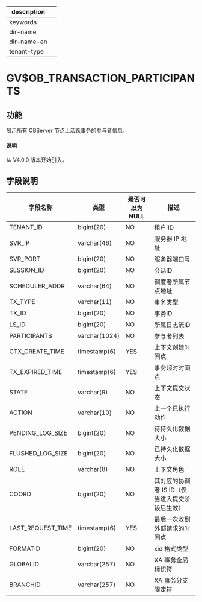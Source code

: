 |description||
|---|---|
|keywords||
|dir-name||
|dir-name-en||
|tenant-type||

# GV$OB_TRANSACTION_PARTICIPANTS

## 功能

展示所有 OBServer 节点上活跃事务的参与者信息。

<main id="notice" type='explain'>
  <h4>说明</h4>
  <p>从 V4.0.0 版本开始引入。</p>
</main>

## 字段说明

|       字段名称       |      类型       | 是否可以为 NULL |    描述     |
|------------------|---------------|------------|-----------|
| TENANT_ID        | bigint(20)    | NO         | 租户 ID     |
| SVR_IP           | varchar(46)   | NO         | 服务器 IP 地址 |
| SVR_PORT         | bigint(20)    | NO         | 服务器端口号    |
| SESSION_ID       | bigint(20)                        | NO         | 会话ID      |
| SCHEDULER_ADDR   | varchar(64)                      | NO         | 调度者所属节点地址 |
| TX_TYPE          | varchar(11)                      | NO         | 事务类型      |
| TX_ID            | bigint(20)                        | NO         | 事务ID      |
| LS_ID            | bigint(20)                        | NO         | 所属日志流ID   |
| PARTICIPANTS     | varchar(1024)                    | NO         | 参与者列表     |
| CTX_CREATE_TIME  | timestamp(6) | YES        | 上下文创建时间点  |
| TX_EXPIRED_TIME  | timestamp(6) | YES        | 事务超时时间点   |
| STATE            | varchar(9)                       | NO         | 上下文提交状态   |
| ACTION           | varchar(10)                      | NO         | 上一个已执行动作  |
| PENDING_LOG_SIZE | bigint(20)                        | NO         | 待持久化数据大小  |
| FLUSHED_LOG_SIZE | bigint(20)                        | NO         | 已持久化数据大小  |
| ROLE             | varchar(8)                       | NO         | 上下文角色     |
| COORD             | bigint(20)    | NO   | 其对应的协调者 IS ID（仅当进入提交阶段后生效）    |
| LAST_REQUEST_TIME | timestamp(6)  | YES  | 最后一次收到外部请求的时间点    |
| FORMATID          | bigint(20)    | NO   | xid 格式类型    |
| GLOBALID          | varchar(257)  | NO   | XA 事务全局标识符    |
| BRANCHID          | varchar(257)  | NO   | XA 事务分支限定符    |
